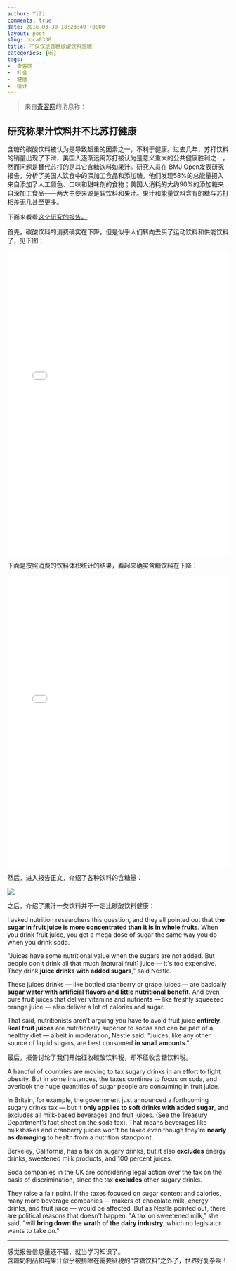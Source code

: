 ```yaml
---
author: YiZi
comments: true
date: 2016-03-30 18:23:49 +0800
layout: post
slug: coca0330
title: 不仅仅是含糖碳酸饮料含糖
categories: [听]
tags:
-  奇客网
-  社会
-  健康
-  统计
---
```

<div class="quote"> <blockquote>
    	来自<a href="http://www.solidot.org/story?sid=47646">奇客网</a>的消息称：
    </blockquote>
</div>

## 研究称果汁饮料并不比苏打健康

含糖的碳酸饮料被认为是导致超重的因素之一，不利于健康。过去几年，苏打饮料的销量出现了下滑，美国人逐渐远离苏打被认为是意义重大的公共健康胜利之一，然而问题是替代苏打的是其它含糖饮料如果汁。研究人员在 BMJ Open发表研究报告，分析了美国人饮食中的深加工食品和添加糖。他们发现58%的总能量摄入来自添加了人工颜色、口味和甜味剂的食物；美国人消耗的大约90%的添加糖来自深加工食品——两大主要来源是软饮料和果汁。果汁和能量饮料含有的糖与苏打相差无几甚至更多。


<div class="readreview">
下面来看看<a href="http://www.vox.com/2016/3/25/11305614/soda-juice-energy-drink-consumption-nutrition">这个研究的报告。</a>
</div>

首先，碳酸饮料的消费确实在下降，但是似乎人们转向去买了运动饮料和供能饮料了，见下图：

<iframe src="//apps.voxmedia.com/at/vox-soda-juice-energy-drink-market/?initialWidth=755&amp;childId=vox-soda-juice-energy-drink-market__graphic&amp;parentUrl=http%3A%2F%2Fwww.vox.com%2F2016%2F3%2F25%2F11305614%2Fsoda-juice-energy-drink-consumption-nutrition" width="100%" scrolling="no" marginheight="0" frameborder="0" height="691px"></iframe>

下面是按照消费的饮料体积统计的结果，看起来确实含糖饮料在下降：

<iframe src="//apps.voxmedia.com/at/vox-americans-changing-beverage-consumption/?initialWidth=755&amp;childId=vox-americans-changing-beverage-consumption__graphic&amp;parentUrl=http%3A%2F%2Fwww.vox.com%2F2016%2F3%2F25%2F11305614%2Fsoda-juice-energy-drink-consumption-nutrition" width="100%" scrolling="no" marginheight="0" frameborder="0" height="662px"></iframe>

然后，进入报告正文，介绍了各种饮料的含糖量：

<img src="//cdn3.vox-cdn.com/thumbor/v7anAMuDvhoZ5n0K32vY8xLTvBk=/1000x0/filters:no_upscale()/cdn0.vox-cdn.com/uploads/chorus_asset/file/6244107/how-sweet-is-it-color%20(dragged).jpg">

之后，介绍了果汁一类饮料并不一定比碳酸饮料健康：

I asked nutrition researchers this question, and they all pointed out that **the sugar in fruit juice is more concentrated than it is in whole fruits**. When you drink fruit juice, you get a mega dose of sugar the same way you do when you drink soda.

"Juices have some nutritional value when the sugars are not added. But people don't drink all that much [natural fruit] juice — it's too expensive. They drink **juice drinks with added sugars**," said Nestle.

These juices drinks — like bottled cranberry or grape juices — are basically **sugar water with artificial flavors and little nutritional benefit**. And even pure fruit juices that deliver vitamins and nutrients — like freshly squeezed orange juice — also deliver a lot of calories and sugar. 

That said, nutritionists aren't arguing you have to avoid fruit juice **entirely**. **Real fruit juices** are nutritionally superior to sodas and can be part of a healthy diet — albeit in moderation, Nestle said. "Juices, like any other source of liquid sugars, are best consumed **in small amounts**." 

最后，报告讨论了我们开始征收碳酸饮料税，却不征收含糖饮料税。

A handful of countries are moving to tax sugary drinks in an effort to fight obesity. But in some instances, the taxes continue to focus on soda, and overlook the huge quantities of sugar people are consuming in fruit juice.

In Britain, for example, the government just announced a forthcoming sugary drinks tax — but it **only applies to soft drinks with added sugar**, and excludes all milk-based beverages and fruit juices. (See the Treasury Department’s fact sheet on the soda tax). That means beverages like milkshakes and cranberry juices won't be taxed even though they're **nearly as damaging** to health from a nutrition standpoint.

Berkeley, California, has a tax on sugary drinks, but it also **excludes** energy drinks, sweetened milk products, and 100 percent juices.

Soda companies in the UK are considering legal action over the tax on the basis of discrimination, since the tax **excludes** other sugary drinks.

They raise a fair point. If the taxes focused on sugar content and calories, many more beverage companies — makers of chocolate milk, energy drinks, and fruit juice — would be affected. But as Nestle pointed out, there are political reasons that doesn't happen. "A tax on sweetened milk," she said, "will **bring down the wrath of the dairy industry**, which no legislator wants to take on."


<hr/>
<div class="commentsonquote">
<div class="yizi">感觉报告信息量还不错，就当学习知识了。<br/>
含糖奶制品和纯果汁似乎被排除在需要征税的“含糖饮料”之外了，世界好复杂啊！</div>
</div>
